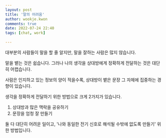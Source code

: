 ```yaml
---  
layout: post  
title: '말의 어려움'  
author: wookje.kwon  
comments: true  
date: 2022-07-24 22:40  
tags: [chat, work]  
  
---  
```


대부분의 사람들이 말을 할 줄 알지만, 말을 잘하는 사람은 많지 않습니다.  

말을 뱉는 것은 쉽습니다. 그러나 나의 생각을 상대방에게 정확하게 전달하는 것은 대단히 어렵습니다.  

사람은 인지하고 있는 정보의 양이 적을수록, 상대방이 뱉은 문장 그 자체에 집중하는 경향이 있습니다.  

생각을 정확하게 전달하기 위한 방법으로 크게 2가지가 있습니다.  

1. 상대방과 많은 맥락을 공유하기  
2. 문장을 엄청 잘 만들기  

둘 다 대단히 어려운 일이고, '나와 동일한 전기 신호로 해석될 수밖에 없도록 만들기' 위한 방법입니다.
